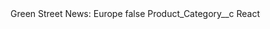 <?xml version="1.0" encoding="UTF-8"?>
<CustomMetadata xmlns="http://soap.sforce.com/2006/04/metadata" xmlns:xsi="http://www.w3.org/2001/XMLSchema-instance" xmlns:xsd="http://www.w3.org/2001/XMLSchema">
    <label>Green Street News: Europe</label>
    <protected>false</protected>
    <values>
        <field>Product_Category__c</field>
        <value xsi:type="xsd:string">React</value>
    </values>
</CustomMetadata>
